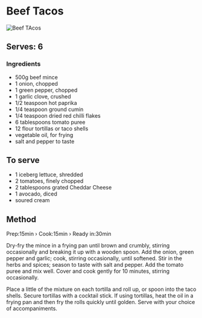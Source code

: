 # Beef Tacos
![Beef TAcos](http://www.packerseverywhere.com/page/-/8316_crispy_beef_tacos.jpg)

## Serves: 6 

### Ingredients

* 500g beef mince
* 1 onion, chopped
* 1 green pepper, chopped
* 1 garlic clove, crushed
* 1/2 teaspoon hot paprika
* 1/4 teaspoon ground cumin
* 1/4 teaspoon dried red chilli flakes
* 6 tablespoons tomato puree
* 12 flour tortillas or taco shells
* vegetable oil, for frying
* salt and pepper to taste

## To serve
* 1 iceberg lettuce, shredded
* 2 tomatoes, finely chopped
* 2 tablespoons grated Cheddar Cheese
* 1 avocado, diced
* soured cream

## Method

Prep:15min › Cook:15min › Ready in:30min

Dry-fry the mince in a frying pan until brown and crumbly, stirring occasionally and breaking it up with a wooden spoon.
Add the onion, green pepper and garlic; cook, stirring occasionally, until softened. Stir in the herbs and spices; season to taste with salt and pepper. Add the tomato puree and mix well. Cover and cook gently for 10 minutes, stirring occasionally.

Place a little of the mixture on each tortilla and roll up, or spoon into the taco shells. Secure tortillas with a cocktail stick. If using tortillas, heat the oil in a frying pan and then fry the rolls quickly until golden. Serve with your choice of accompaniments.